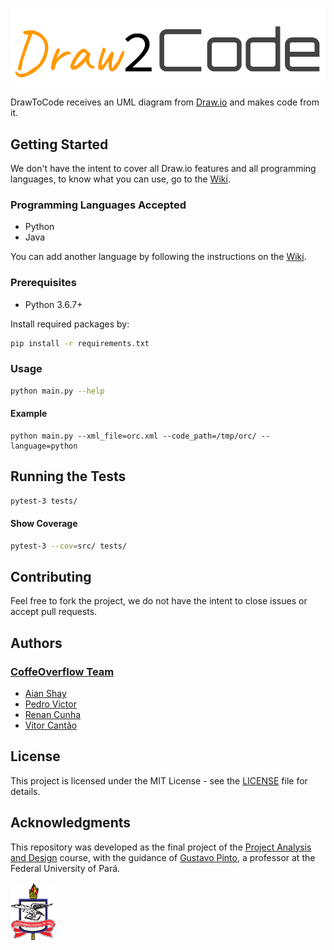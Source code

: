 ![DrawToCode](docs/Draw2CodeLogo.png)


DrawToCode receives an UML diagram from [Draw.io](https://www.draw.io/) and 
makes code from it. 

## Getting Started 

We don't have the intent to cover all Draw.io features and all programming
languages, to know what you can
use, go to the [Wiki](https://github.com/CoffeeOverflow/DrawToCode/wiki/Technical-Stuff).

### Programming Languages Accepted

* Python
* Java

You can add another language by following the instructions on the 
[Wiki](https://github.com/CoffeeOverflow/DrawToCode/wiki).

### Prerequisites

* Python 3.6.7+

Install required packages by:

```bash
pip install -r requirements.txt
```

### Usage

```bash
python main.py --help
```

#### Example

```
python main.py --xml_file=orc.xml --code_path=/tmp/orc/ --language=python
```

## Running the Tests

```bash
pytest-3 tests/
```

#### Show Coverage

```bash
pytest-3 --cov=src/ tests/
```

## Contributing

Feel free to fork the project, we do not have the intent to close issues or
accept pull requests.

## Authors

### [CoffeOverflow Team](https://github.com/CoffeeOverflow)

* [Aian Shay](https://github.com/aianshay)
* [Pedro Victor](https://github.com/Arouck)
* [Renan Cunha](https://github.com/renan-cunha)
* [Vitor Cantão](https://github.com/VitorCantao)

## License

This project is licensed under the MIT License - see the [LICENSE](https://github.com/CoffeeOverflow/DrawToCode/blob/master/LICENSE) file 
for details.

## Acknowledgments

This repository was developed as the final project of the [Project Analysis and
Design](http://gustavopinto.org/teaching/pad) course, with the guidance of [Gustavo Pinto](https://github.com/gustavopinto),
a professor at the Federal University of Pará.

[![UFPA](docs/logo_ufpa_github_footer.png)](https://portal.ufpa.br/ "Visite o site da UFPA")
